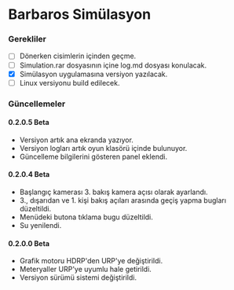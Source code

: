 # Barbaros Simülasyon

### Gerekliler
- [ ] Dönerken cisimlerin içinden geçme.
- [ ] Simulation.rar dosyasının içine log.md dosyası konulacak.
- [x] Simülasyon uygulamasına versiyon yazılacak.
- [ ] Linux versiyonu build edilecek.

### Güncellemeler

#### 0.2.0.5 Beta
- Versiyon artık ana ekranda yazıyor.
- Versiyon logları artık oyun klasörü içinde bulunuyor.
- Güncelleme bilgilerini gösteren panel eklendi.

#### 0.2.0.4 Beta
- Başlangıç kamerası 3. bakış kamera açısı olarak ayarlandı.
- 3., dışarıdan ve 1. kişi bakış açıları arasında geçiş yapma bugları düzeltildi.
- Menüdeki butona tıklama bugu düzeltildi.
- Su yenilendi.

#### 0.2.0.0 Beta
- Grafik motoru HDRP'den URP'ye değiştirildi.
- Meteryaller URP'ye uyumlu hale getirildi.
- Versiyon sürümü sistemi değiştirildi.
